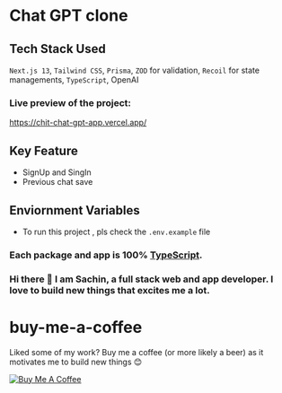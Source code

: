 # Chat GPT clone 
## Tech Stack Used
`Next.js 13`, `Tailwind CSS`, `Prisma`, `ZOD` for validation, `Recoil` for state managements, `TypeScript`, OpenAI

### Live preview of the project:
https://chit-chat-gpt-app.vercel.app/

## Key Feature
- SignUp and SingIn
- Previous chat save

## Enviornment Variables
- To run this project , pls check the `.env.example` file


### Each package and app is 100% [TypeScript](https://www.typescriptlang.org/).

### Hi there 👋 I am Sachin, a full stack web and app developer. I love to build new things that excites me a lot.

# buy-me-a-coffee
Liked some of my work? Buy me a coffee (or more likely a beer) as it motivates me to build new things 😊

<a href="https://www.buymeacoffee.com/sachinm" target="_blank"><img src="https://bmc-cdn.nyc3.digitaloceanspaces.com/BMC-button-images/custom_images/orange_img.png" alt="Buy Me A Coffee" style="height: auto !important;width: auto !important;" ></a>

